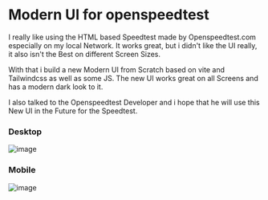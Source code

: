 # Modern UI for openspeedtest

I really like using the HTML based Speedtest made by Openspeedtest.com especially on my local Network.
It works great, but i didn't like the UI really, it also isn't the Best on different Screen Sizes.

With that i build a new Modern UI from Scratch based on vite and Tailwindcss as well as some JS.
The new UI works great on all Screens and has a modern dark look to it.

I also talked to the Openspeedtest Developer and i hope that he will use this New UI in the Future for the Speedtest.

### Desktop
![image](https://user-images.githubusercontent.com/13482963/117835774-6da0b380-b278-11eb-8557-54f392d1c48c.png)

### Mobile
![image](https://user-images.githubusercontent.com/13482963/117836009-a0e34280-b278-11eb-9177-98c9e3f12a6e.png)

